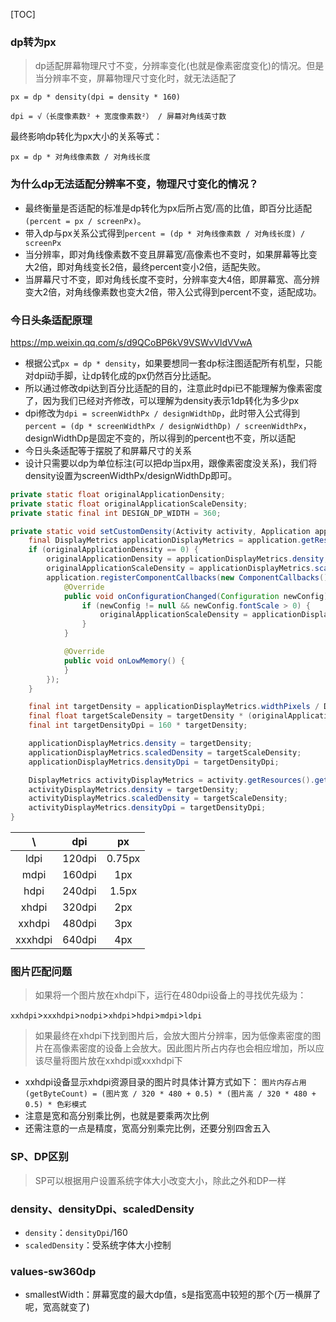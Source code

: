 [TOC]

### dp转为px
> dp适配屏幕物理尺寸不变，分辨率变化(也就是像素密度变化)的情况。但是当分辨率不变，屏幕物理尺寸变化时，就无法适配了

```
px = dp * density(dpi = density * 160)
```
```
dpi = √（长度像素数² + 宽度像素数²） / 屏幕对角线英寸数
```
最终影响dp转化为px大小的关系等式：
```
px = dp * 对角线像素数 / 对角线长度
```
### 为什么dp无法适配分辨率不变，物理尺寸变化的情况？
* 最终衡量是否适配的标准是dp转化为px后所占宽/高的比值，即百分比适配`(percent = px / screenPx)`。
* 带入dp与px关系公式得到`percent = (dp * 对角线像素数 / 对角线长度) / screenPx`
* 当分辨率，即对角线像素数不变且屏幕宽/高像素也不变时，如果屏幕等比变大2倍，即对角线变长2倍，最终percent变小2倍，适配失败。
* 当屏幕尺寸不变，即对角线长度不变时，分辨率变大4倍，即屏幕宽、高分辨变大2倍，对角线像素数也变大2倍，带入公式得到percent不变，适配成功。

### 今日头条适配原理
https://mp.weixin.qq.com/s/d9QCoBP6kV9VSWvVldVVwA

* 根据公式`px = dp * density`，如果要想同一套dp标注图适配所有机型，只能对dpi动手脚，让dp转化成的px仍然百分比适配。
* 所以通过修改dpi达到百分比适配的目的，注意此时dpi已不能理解为像素密度了，因为我们已经对齐修改，可以理解为density表示1dp转化为多少px
* dpi修改为`dpi = screenWidthPx / designWidthDp`，此时带入公式得到`percent = (dp * screenWidthPx / designWidthDp) / screenWidthPx`，designWidthDp是固定不变的，所以得到的percent也不变，所以适配
* 今日头条适配等于摆脱了和屏幕尺寸的关系
* 设计只需要以dp为单位标注(可以把dp当px用，跟像素密度没关系)，我们将density设置为screenWidthPx/designWidthDp即可。

```java
private static float originalApplicationDensity;
private static float originalApplicationScaleDensity;
private static final int DESIGN_DP_WIDTH = 360;

private static void setCustomDensity(Activity activity, Application application) {
    final DisplayMetrics applicationDisplayMetrics = application.getResources().getDisplayMetrics();
    if (originalApplicationDensity == 0) {
        originalApplicationDensity = applicationDisplayMetrics.density;
        originalApplicationScaleDensity = applicationDisplayMetrics.scaledDensity;
        application.registerComponentCallbacks(new ComponentCallbacks() {
            @Override
            public void onConfigurationChanged(Configuration newConfig) {
                if (newConfig != null && newConfig.fontScale > 0) {
                    originalApplicationScaleDensity = applicationDisplayMetrics.scaledDensity;
                }
            }

            @Override
            public void onLowMemory() {
            }
        });
    }

    final int targetDensity = applicationDisplayMetrics.widthPixels / DESIGN_DP_WIDTH;
    final float targetScaleDensity = targetDensity * (originalApplicationScaleDensity / originalApplicationDensity);
    final int targetDensityDpi = 160 * targetDensity;

    applicationDisplayMetrics.density = targetDensity;
    applicationDisplayMetrics.scaledDensity = targetScaleDensity;
    applicationDisplayMetrics.densityDpi = targetDensityDpi;

    DisplayMetrics activityDisplayMetrics = activity.getResources().getDisplayMetrics();
    activityDisplayMetrics.density = targetDensity;
    activityDisplayMetrics.scaledDensity = targetScaleDensity;
    activityDisplayMetrics.densityDpi = targetDensityDpi;
}
```

\ | dpi | px
:---: | :---: | :---:
ldpi | 120dpi | 0.75px
mdpi | 160dpi | 1px
hdpi | 240dpi | 1.5px
xhdpi | 320dpi | 2px
xxhdpi | 480dpi | 3px
xxxhdpi | 640dpi | 4px

### 图片匹配问题
> 如果将一个图片放在xhdpi下，运行在480dpi设备上的寻找优先级为：

`xxhdpi`>`xxxhdpi`>`nodpi`>`xhdpi`>`hdpi`>`mdpi`>`ldpi`

> 如果最终在xhdpi下找到图片后，会放大图片分辨率，因为低像素密度的图片在高像素密度的设备上会放大。因此图片所占内存也会相应增加，所以应该尽量将图片放在xxhdpi或xxxhdpi下

* xxhdpi设备显示xhdpi资源目录的图片时具体计算方式如下：
`图片内存占用(getByteCount) = (图片宽 / 320 * 480 + 0.5) * (图片高 / 320 * 480 + 0.5) * 色彩模式`
* 注意是宽和高分别乘比例，也就是要乘两次比例
* 还需注意的一点是精度，宽高分别乘完比例，还要分别四舍五入

### SP、DP区别
> SP可以根据用户设置系统字体大小改变大小，除此之外和DP一样

### density、densityDpi、scaledDensity
* `density`：`densityDpi`/160
* `scaledDensity`：受系统字体大小控制

### values-sw360dp
* smallestWidth：屏幕宽度的最大dp值，s是指宽高中较短的那个(万一横屏了呢，宽高就变了)